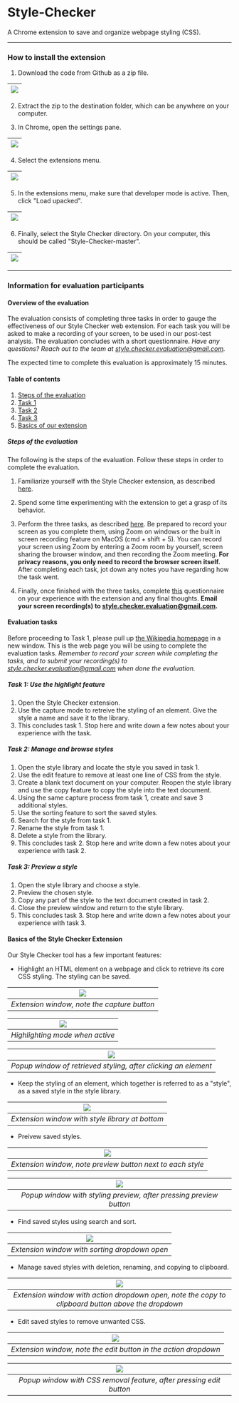 # Style-Checker

A Chrome extension to save and organize webpage styling (CSS).

---

### How to install the extension

1. Download the code from Github as a zip file.

| ![](/assets/guide-1-github.png) |
| :--: |

2. Extract the zip to the destination folder, which can be anywhere on your computer.

3. In Chrome, open the settings pane.

| ![](/assets/guide-2-chromehome.png) |
| :--: |

4. Select the extensions menu.

| ![](/assets/guide-3-settings.png) |
| :--: |

5. In the extensions menu, make sure that developer mode is active. Then, click "Load upacked".

| ![](/assets/guide-4-extensions.png) |
| :--: |

6. Finally, select the Style Checker directory. On your computer, this should be called "Style-Checker-master".

| ![](/assets/guide-5-selecting.png) |
| :--: |

---

### Information for evaluation participants

#### Overview of the evaluation

The evaluation consists of completing three tasks in order to gauge the effectiveness of our Style Checker web extension. For each task you will be asked to make a recording of your screen, to be used in our post-test analysis. The evaluation concludes with a short questionnaire. *Have any questions? Reach out to the team at style.checker.evaluation@gmail.com.*

The expected time to complete this evaluation is approximately 15 minutes.

#### Table of contents

1. [Steps of the evaluation](#steps-of-the-evaluation)
2. [Task 1](#task-1-use-the-highlight-feature)
3. [Task 2](#task-2-manage-and-browse-styles)
4. [Task 3](#task-3-preview-a-style)
5. [Basics of our extension](#basics-of-the-style-checker-extension)

##### Steps of the evaluation

The following is the steps of the evaluation. Follow these steps in order to complete the evaluation.

1. Familiarize yourself with the Style Checker extension, as described [here](#basics-of-the-style-checker-extension).

2. Spend some time experimenting with the extension to get a grasp of its behavior.

3. Perform the three tasks, as described [here](#evaluation-tasks). Be prepared to record your screen as you complete them, using Zoom on windows or the built in screen recording feature on MacOS (cmd + shift + 5). You can record your screen using Zoom by entering a Zoom room by yourself, screen sharing the browser window, and then recording the Zoom meeting. **For privacy reasons, you only need to record the browser screen itself.** After completing each task, jot down any notes you have regarding how the task went.

5. Finally, once finished with the three tasks, complete  [this](https://docs.google.com/forms/d/e/1FAIpQLSfYSsjs3EtIzK4Jv2TiSwFV0p2UYDVXeDA2JUab2quzATNSRA/viewform?usp=sf_link) questionnaire on your experience with the extension and any final thoughts. **Email your screen recording(s) to style.checker.evaluation@gmail.com.**

#### Evaluation tasks

Before proceeding to Task 1, please pull up [the Wikipedia homepage](https://en.wikipedia.org/wiki/Main_Page) in a new window. This is the web page you will be using to complete the evaluation tasks. *Remember to record your screen while completing the tasks, and to submit your recording(s) to style.checker.evaluation@gmail.com when done the evaluation.*

##### Task 1: Use the highlight feature

1. Open the Style Checker extension. 
2. Use the capture mode to retreive the styling of an element. Give the style a name and save it to the library.
3. This concludes task 1. Stop here and write down a few notes about your experience with the task.

##### Task 2: Manage and browse styles

1. Open the style library and locate the style you saved in task 1.
2. Use the edit feature to remove at least one line of CSS from the style.
3. Create a blank text document on your computer. Reopen the style library and use the copy feature to copy the style into the text document.
4. Using the same capture process from task 1, create and save 3 additional styles.
5. Use the sorting feature to sort the saved styles.
6. Search for the style from task 1.
7. Rename the style from task 1.
8. Delete a style from the library.
9. This concludes task 2. Stop here and write down a few notes about your experience with task 2.

##### Task 3: Preview a style

1. Open the style library and choose a style.
2. Preview the chosen style.
3. Copy any part of the style to the text document created in task 2.
4. Close the preview window and return to the style library.
5. This concludes task 3. Stop here and write down a few notes about your experience with task 3.

#### Basics of the Style Checker Extension

Our Style Checker tool has a few important features:

- Highlight an HTML element on a webpage and click to retrieve its core CSS styling. The styling can be saved.

| ![](/assets/capture.png) |
| :--: |
| *Extension window, note the capture button* |

| ![](/assets/highlight.png) |
| :--: |
| *Highlighting mode when active* |

|![](/assets/summary.png)|
| :--: |
| *Popup window of retrieved styling, after clicking an element* |

- Keep the styling of an element, which together is referred to as a "style", as a saved style in the style library.

| ![](/assets/library.png) |
| :--: |
| *Extension window with style library at bottom* |

- Preivew saved styles.

| ![](/assets/previewbutton.png) |
| :--: |
| *Extension window, note preview button next to each style* |

| ![](/assets/preview.png) |
| :--: |
| *Popup window with styling preview, after pressing preview button* |

- Find saved styles using search and sort.

| ![](/assets/searchsort.png) |
| :--: |
| *Extension window with sorting dropdown open* |

- Manage saved styles with deletion, renaming, and copying to clipboard.

| ![](/assets/dropdown.png) |
| :--: |
| *Extension window with action dropdown open, note the copy to clipboard button above the dropdown* |

- Edit saved styles to remove unwanted CSS.

| ![](/assets/dropdownedit.png) |
| :--: |
| *Extension window, note the edit button in the action dropdown* |

| ![](/assets/edit.png) |
| :--: |
| *Popup window with CSS removal feature, after pressing edit button* |
